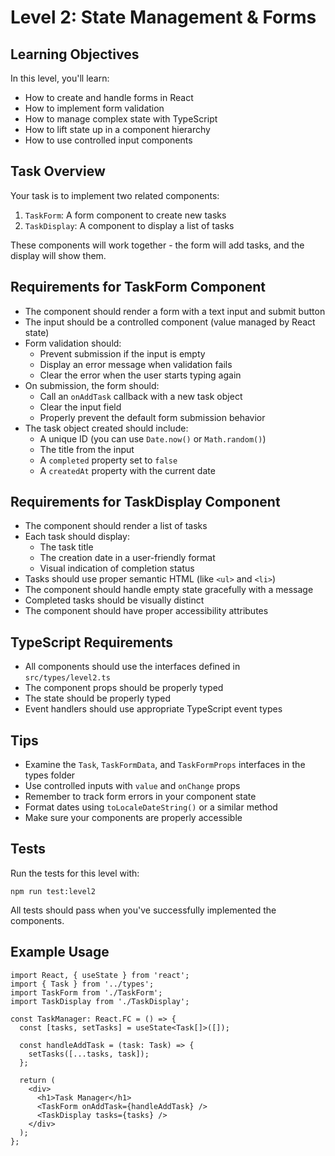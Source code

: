 # Level 2: State Management & Forms

## Learning Objectives

In this level, you'll learn:
- How to create and handle forms in React
- How to implement form validation
- How to manage complex state with TypeScript
- How to lift state up in a component hierarchy
- How to use controlled input components

## Task Overview

Your task is to implement two related components:

1. `TaskForm`: A form component to create new tasks
2. `TaskDisplay`: A component to display a list of tasks

These components will work together - the form will add tasks, and the display will show them.
<!-- something -->

## Requirements for TaskForm Component

- The component should render a form with a text input and submit button
- The input should be a controlled component (value managed by React state)
- Form validation should:
  - Prevent submission if the input is empty
  - Display an error message when validation fails
  - Clear the error when the user starts typing again
- On submission, the form should:
  - Call an `onAddTask` callback with a new task object
  - Clear the input field
  - Properly prevent the default form submission behavior
- The task object created should include:
  - A unique ID (you can use `Date.now()` or `Math.random()`)
  - The title from the input
  - A `completed` property set to `false`
  - A `createdAt` property with the current date

## Requirements for TaskDisplay Component

- The component should render a list of tasks
- Each task should display:
  - The task title
  - The creation date in a user-friendly format
  - Visual indication of completion status
- Tasks should use proper semantic HTML (like `<ul>` and `<li>`)
- The component should handle empty state gracefully with a message
- Completed tasks should be visually distinct
- The component should have proper accessibility attributes

## TypeScript Requirements

- All components should use the interfaces defined in `src/types/level2.ts`
- The component props should be properly typed
- The state should be properly typed
- Event handlers should use appropriate TypeScript event types

## Tips

- Examine the `Task`, `TaskFormData`, and `TaskFormProps` interfaces in the types folder
- Use controlled inputs with `value` and `onChange` props
- Remember to track form errors in your component state
- Format dates using `toLocaleDateString()` or a similar method
- Make sure your components are properly accessible

## Tests

Run the tests for this level with:

```
npm run test:level2
```

All tests should pass when you've successfully implemented the components.

## Example Usage

```tsx
import React, { useState } from 'react';
import { Task } from '../types';
import TaskForm from './TaskForm';
import TaskDisplay from './TaskDisplay';

const TaskManager: React.FC = () => {
  const [tasks, setTasks] = useState<Task[]>([]);
  
  const handleAddTask = (task: Task) => {
    setTasks([...tasks, task]);
  };
  
  return (
    <div>
      <h1>Task Manager</h1>
      <TaskForm onAddTask={handleAddTask} />
      <TaskDisplay tasks={tasks} />
    </div>
  );
}; 